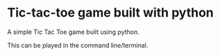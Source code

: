 # Tic-tac-toe game built with python
A simple Tic Tac Toe game built using python.

This can be played in the command line/terminal.



